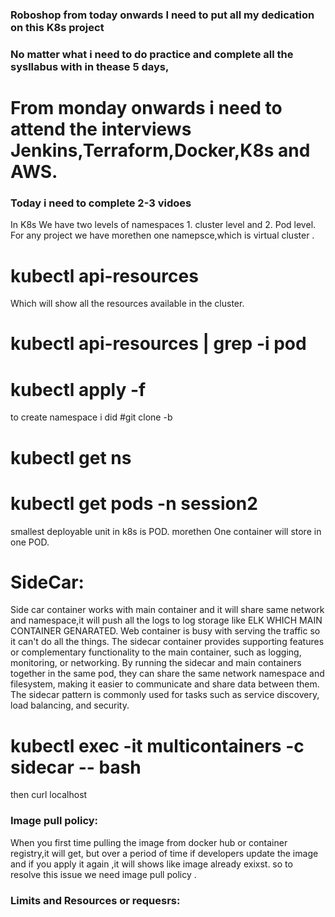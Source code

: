 ### Roboshop from today onwards I need to put all my dedication on this K8s project
### No matter what i need to do practice and complete all the sysllabus with in thease 5 days,
# From monday onwards i need to attend the interviews Jenkins,Terraform,Docker,K8s and AWS.
### Today i need to complete  2-3 vidoes 
In K8s We have two levels of namespaces 1. cluster level and 2. Pod level.
For any project we have morethen one namepsce,which is virtual cluster .

# kubectl api-resources 
Which will show all the resources available in the cluster.
# kubectl api-resources | grep -i pod
# kubectl apply -f <file-name>
to create namespace i did
#git clone -b <branch-name> <git url>
# kubectl get ns <to get namespaces>
# kubectl get pods -n session2 <namespace-name>
smallest deployable unit in k8s is POD.
morethen One container will store in one POD.

# SideCar:
Side car container works with main container and it will share same network and namespace,it will push all the logs to log storage like ELK WHICH MAIN CONTAINER GENARATED.
Web container is busy with serving the traffic so it can't do all the things.
The sidecar container provides supporting features or complementary functionality to the main container, such as logging, monitoring, or networking.
By running the sidecar and main containers together in the same pod, they can share the same network namespace and filesystem, making it easier to communicate and share data between them. The sidecar pattern is commonly used for tasks such as service discovery, load balancing, and security.

# kubectl exec -it multicontainers -c sidecar -- bash
then curl localhost

### Image pull policy:
When you first time pulling the image from docker hub or container registry,it will get, but over a period of time if developers update the image and if you apply it again ,it will shows like image already exixst.
so to resolve this issue we need image pull policy .

### Limits and Resources or requesrs:


